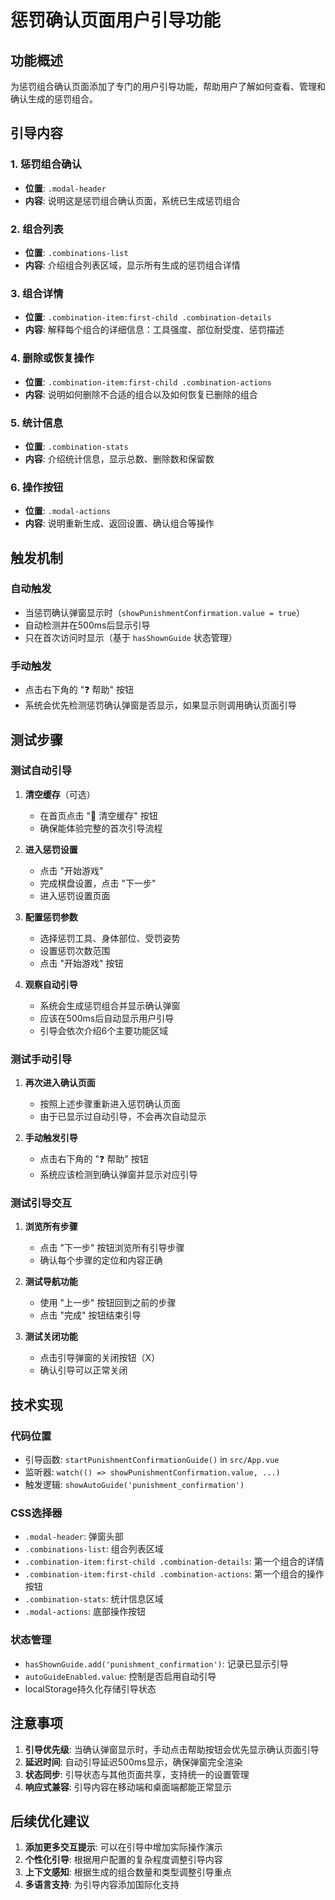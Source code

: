 # 惩罚确认页面用户引导功能

## 功能概述

为惩罚组合确认页面添加了专门的用户引导功能，帮助用户了解如何查看、管理和确认生成的惩罚组合。

## 引导内容

### 1. 惩罚组合确认

- **位置**: `.modal-header`
- **内容**: 说明这是惩罚组合确认页面，系统已生成惩罚组合

### 2. 组合列表

- **位置**: `.combinations-list`
- **内容**: 介绍组合列表区域，显示所有生成的惩罚组合详情

### 3. 组合详情

- **位置**: `.combination-item:first-child .combination-details`
- **内容**: 解释每个组合的详细信息：工具强度、部位耐受度、惩罚描述

### 4. 删除或恢复操作

- **位置**: `.combination-item:first-child .combination-actions`
- **内容**: 说明如何删除不合适的组合以及如何恢复已删除的组合

### 5. 统计信息

- **位置**: `.combination-stats`
- **内容**: 介绍统计信息，显示总数、删除数和保留数

### 6. 操作按钮

- **位置**: `.modal-actions`
- **内容**: 说明重新生成、返回设置、确认组合等操作

## 触发机制

### 自动触发

- 当惩罚确认弹窗显示时（`showPunishmentConfirmation.value = true`）
- 自动检测并在500ms后显示引导
- 只在首次访问时显示（基于 `hasShownGuide` 状态管理）

### 手动触发

- 点击右下角的 "❓ 帮助" 按钮
- 系统会优先检测惩罚确认弹窗是否显示，如果显示则调用确认页面引导

## 测试步骤

### 测试自动引导

1. **清空缓存**（可选）
   - 在首页点击 "🧹 清空缓存" 按钮
   - 确保能体验完整的首次引导流程

2. **进入惩罚设置**
   - 点击 "开始游戏"
   - 完成棋盘设置，点击 "下一步"
   - 进入惩罚设置页面

3. **配置惩罚参数**
   - 选择惩罚工具、身体部位、受罚姿势
   - 设置惩罚次数范围
   - 点击 "开始游戏" 按钮

4. **观察自动引导**
   - 系统会生成惩罚组合并显示确认弹窗
   - 应该在500ms后自动显示用户引导
   - 引导会依次介绍6个主要功能区域

### 测试手动引导

1. **再次进入确认页面**
   - 按照上述步骤重新进入惩罚确认页面
   - 由于已显示过自动引导，不会再次自动显示

2. **手动触发引导**
   - 点击右下角的 "❓ 帮助" 按钮
   - 系统应该检测到确认弹窗并显示对应引导

### 测试引导交互

1. **浏览所有步骤**
   - 点击 "下一步" 按钮浏览所有引导步骤
   - 确认每个步骤的定位和内容正确

2. **测试导航功能**
   - 使用 "上一步" 按钮回到之前的步骤
   - 点击 "完成" 按钮结束引导

3. **测试关闭功能**
   - 点击引导弹窗的关闭按钮（X）
   - 确认引导可以正常关闭

## 技术实现

### 代码位置

- 引导函数: `startPunishmentConfirmationGuide()` in `src/App.vue`
- 监听器: `watch(() => showPunishmentConfirmation.value, ...)`
- 触发逻辑: `showAutoGuide('punishment_confirmation')`

### CSS选择器

- `.modal-header`: 弹窗头部
- `.combinations-list`: 组合列表区域
- `.combination-item:first-child .combination-details`: 第一个组合的详情
- `.combination-item:first-child .combination-actions`: 第一个组合的操作按钮
- `.combination-stats`: 统计信息区域
- `.modal-actions`: 底部操作按钮

### 状态管理

- `hasShownGuide.add('punishment_confirmation')`: 记录已显示引导
- `autoGuideEnabled.value`: 控制是否启用自动引导
- localStorage持久化存储引导状态

## 注意事项

1. **引导优先级**: 当确认弹窗显示时，手动点击帮助按钮会优先显示确认页面引导
2. **延迟时间**: 自动引导延迟500ms显示，确保弹窗完全渲染
3. **状态同步**: 引导状态与其他页面共享，支持统一的设置管理
4. **响应式兼容**: 引导内容在移动端和桌面端都能正常显示

## 后续优化建议

1. **添加更多交互提示**: 可以在引导中增加实际操作演示
2. **个性化引导**: 根据用户配置的复杂程度调整引导内容
3. **上下文感知**: 根据生成的组合数量和类型调整引导重点
4. **多语言支持**: 为引导内容添加国际化支持
